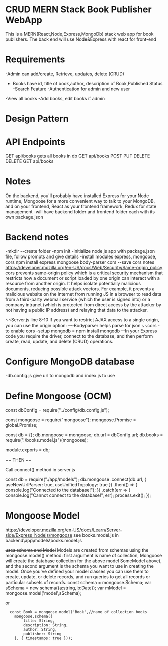 # CRUD MERN Stack Book Publisher WebApp
 This is a MERN(React,Node,Express,MongoDb) stack web app for book publishers. The back end will use Node&Express with react for front-end

# Requirements
-Admin can add/create, Retrieve, updates, delete (CRUD)
- Books have id, title of book,author, description of Book,Published Status
-Search Feature
-Authentication for admin and new user

-View all books
-Add books, edit books if admin

# Design Pattern


# API Endpoints
GET   api/books  gets all books in db
GET   api/books
POST
PUT
DELETE
DELETE
GET      api/books


# Notes 
On the backend, you'll probably have installed Express for your Node runtime, Mongoose for a more convenient way to talk to your MongoDB, and on your frontend, React as your frontend framework, Redux for state management 
 -will have backend folder and frontend folder each with its own package.json
# Backend notes
-mkdir <folder name> --create folder
-npm init  -initialize node js app with package.json file, follow prompts and give details
-install modules express, mongoose, cors
npm install express mongoose body-parser cors --save
 cors notes https://developer.mozilla.org/en-US/docs/Web/Security/Same-origin_policy  cors prevents same-origin policy which is a critical security mechanism that restricts how a document or script loaded by one origin can interact with a resource from another origin.
 It helps isolate potentially malicious documents, reducing possible attack vectors. For example, it prevents a malicious website on the Internet from running JS in a browser to read data from a third-party webmail service (which the user is signed into) or a company intranet (which is protected from direct access by the attacker by not having a public IP address) and relaying that data to the attacker.

 ~~Server.js line 8-10 If you want to restrict AJAX access to a single origin, you can use the origin option:
 ~~Bodyparser helps parse for json
 ~~cors - to enable cors
-setup mongodb = npm install mongodb
--In your Express code you require the driver, connect to the database, and then perform create, read, update, and delete (CRUD) operations.
 # Configure MongoDB database
 -db.config.js give url to mongodb and index.js to use
 # Define Mongoose (OCM)
const dbConfig = require("../config/db.config.js");

const mongoose = require("mongoose");
mongoose.Promise = global.Promise;

const db = {};
db.mongoose = mongoose;
db.url = dbConfig.url;
db.books = require("./books.model.js")(mongoose);

module.exports = db;
 
~~  THEN   ~~

 Call connect() method in server.js

 const db = require("./app/models");
db.mongoose
  .connect(db.url, {
    useNewUrlParser: true,
    useUnifiedTopology: true
  })
  .then(() => {
    console.log("Connected to the database!");
  })
  .catch(err => {
    console.log("Cannot connect to the database!", err);
    process.exit();
  });

  # Mongoose Model
  https://developer.mozilla.org/en-US/docs/Learn/Server-side/Express_Nodejs/mongoose
  see books.model.js in  backend\app\models\books.model.js

  ~~uses schema and Model~~
  Models are created from schemas using the 
  mongoose.model() method:
  first argument is name of collection, Mongoose will create the database collection for the above model SomeModel above), and the second argument is the schema you want to use in creating the model.
  Once you've defined your model classes you can use them to create, update, or delete records, and run queries to get all records or particular subsets of records.
  const schema = mongoose.Schema;
  var sSchema = new schema({a:string, b:Date});
  var mModel = mongoose.model('model',sSchema); 

  or 

      const Book = mongoose.model('Book',//name of collection books
        mongoose.schema({
            title: String,
            description: String,
            author: String,
            publisher: String
        }, { timestamps: true }));